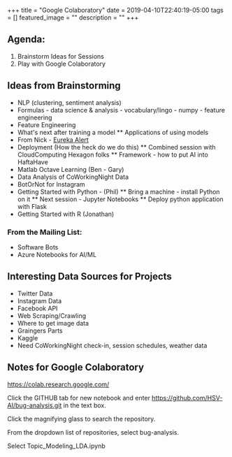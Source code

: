+++
title =  "Google Colaboratory"
date = 2019-04-10T22:40:19-05:00
tags = []
featured_image = ""
description = ""
+++

## Agenda:
1. Brainstorm Ideas for Sessions
2. Play with Google Colaboratory

<!--more-->

## Ideas from Brainstorming
* NLP (clustering, sentiment analysis)
* Formulas - data science & analysis - vocabulary/lingo - numpy - feature engineering
* Feature Engineering
* What's next after training a model
** Applications of using models
* From Nick - [Eureka Alert](https://www.eurekalert.org/pub_releases/2019-03/suot-hii031219.php?fbclid=IwAR1a90pjf7Ww2gUtMBUoJm6k4bF27rtG2aRz7MQKpwvE0eSSoyMiNFUo7rU)
* Deployment (How the heck do we do this)
** Combined session with CloudComputing Hexagon folks
** Framework - how to put AI into HaftaHave
* Matlab Octave Learning (Ben - Gary)
* Data Analysis of CoWorkingNight Data
* BotOrNot for Instagram
* Getting Started with Python - (Phil)
** Bring a machine - install Python on it
** Next session - Jupyter Notebooks
** Deploy python application with Flask
* Getting Started with R (Jonathan)
### From the Mailing List:
* Software Bots
* Azure Notebooks for AI/ML

## Interesting Data Sources for Projects
* Twitter Data
* Instagram Data
* Facebook API
* Web Scraping/Crawling
* Where to get image data
* Graingers Parts
* Kaggle
* Need CoWorkingNight check-in, session schedules, weather data


## Notes for Google Colaboratory

https://colab.research.google.com/

Click the GITHUB tab for new notebook and enter https://github.com/HSV-AI/bug-analysis.git in the text box.

Click the magnifying glass to search the repository.

From the dropdown list of repositories, select bug-analysis.

Select Topic_Modeling_LDA.ipynb
